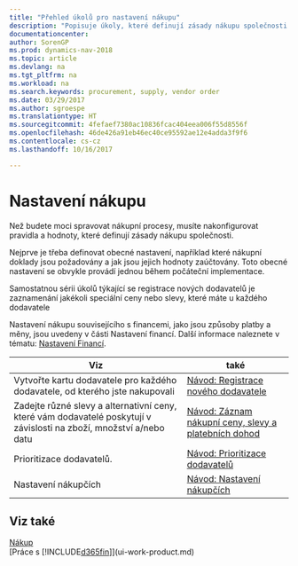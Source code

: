 ```yaml
---
title: "Přehled úkolů pro nastavení nákupu"
description: "Popisuje úkoly, které definují zásady nákupu společnosti a nastavují nákupní procesy."
documentationcenter: 
author: SorenGP
ms.prod: dynamics-nav-2018
ms.topic: article
ms.devlang: na
ms.tgt_pltfrm: na
ms.workload: na
ms.search.keywords: procurement, supply, vendor order
ms.date: 03/29/2017
ms.author: sgroespe
ms.translationtype: HT
ms.sourcegitcommit: 4fefaef7380ac10836fcac404eea006f55d8556f
ms.openlocfilehash: 46de426a91eb46ec40ce95592ae12e4adda3f9f6
ms.contentlocale: cs-cz
ms.lasthandoff: 10/16/2017

---
```

# <a name="setting-up-purchasing"></a>Nastavení nákupu
Než budete moci spravovat nákupní procesy, musíte nakonfigurovat pravidla a hodnoty, které definují zásady nákupu společnosti.

Nejprve je třeba definovat obecné nastavení, například které nákupní doklady jsou požadovány a jak jsou jejich hodnoty zaúčtovány. Toto obecné nastavení se obvykle provádí jednou během počáteční implementace.

Samostatnou sérii úkolů týkající se registrace nových dodavatelů je zaznamenání jakékoli speciální ceny nebo slevy, které máte u každého dodavatele

Nastavení nákupu souvisejícího s financemi, jako jsou způsoby platby a měny, jsou uvedeny v části Nastavení financí. Další informace naleznete v tématu: [Nastavení Financí](finance-setup-finance.md).

| Viz | také |
| --- | --- |
| Vytvořte kartu dodavatele pro každého dodavatele, od kterého jste nakupovali|[Návod: Registrace nového dodavatele](purchasing-how-register-new-vendors.md) |
| Zadejte různé slevy a alternativní ceny, které vám dodavatelé poskytují v závislosti na zboží, množství a/nebo datu |[Návod: Záznam nákupní ceny, slevy a platebních dohod](purchasing-how-record-purchase-price-discount-payment-agreements.md) |
| Prioritizace dodavatelů. |[Návod: Prioritizace dodavatelů](purchasing-how-prioritize-vendors.md) |
| Nastavení nákupčích |[Návod: Nastavení nákupčích](purchasing-how-setup-purchasers.md) |

## <a name="see-also"></a>Viz také
[Nákup](purchasing-manage-purchasing.md)  
[Práce s [!INCLUDE[d365fin](includes/d365fin_md.md)]](ui-work-product.md)

